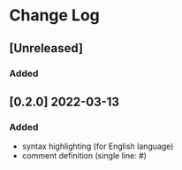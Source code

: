 # Change Log

## [Unreleased]
### Added

## [0.2.0] 2022-03-13
### Added
- syntax highlighting (for English language)
- comment definition (single line: #)
